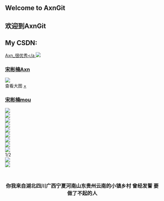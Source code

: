 ## Welcome to AxnGit
## 欢迎到AxnGit
## My CSDN:
<a href="https://blog.csdn.net/qq_36802111">Axn_很优秀</a
<img src="p1.png">
<html>
<head>
<meta charset="utf-8" />
<title>你好，朋友</title>
<link rel="stylesheet" type="text/css" href="css/new_file.css">
</head>
<body>
<div class="product">
<div class="productcen_content">
	<div class="product_introduce">
		<div class="product_main">
			<div class="product_j">
				<h3>宋彬楠<span class="product_x">Axn</span></h3>
			</div>
		</div>
		<div class="product_picture">
			<div class="product_picture1">
				<a href="###"><img src="img/a1.png"  /></a>
			</div>
		</div>
	</div>
</div>
<div class="tanchukuang_bg11"></div>
<div class="picture">
	<div class="picture_top">
		<span>查看大图</span>
		<a class="clos" href="###">×</a>
	</div>
	<div class="picture_bottom">
		<div class="picture_left">
			<div class="picture_img">
				<div class="picture_img2">
					<img src="" class="showImg" />
				</div>
			</div>
			<div class="prev">
				<a href="###"></a>
			</div>
			<div class="next">
				<a href="###"></a>
			</div>
		</div>
		<div class="picture_right">
			<div class="picture_name">
				<a href="###">
					<h3>宋彬楠<span class="product_x">mou</span></h3></a>
			</div>
			<div class="picture_suo">
				<div class="picture_suo_t">
					<div class="picture_suo_img suo-img">
						<img class="lazy" src="img/a1.png" />
					</div>
					<div class="picture_suo_img">
						<img class="lazy" src="img/a2.png" />
					</div>
					<div class="picture_suo_img">
						<img class="lazy" src="img/a3.png" />
					</div>
					<div class="picture_suo_img">
						<img class="lazy" src="img/a4.png" />
					</div>
					<div class="picture_suo_img">
						<img class="lazy" src="img/a5.png" />
					</div>
					<div class="picture_suo_img">
						<img class="lazy" src="img/a1.png" />
					</div>
					<div class="picture_suo_img">
						<img class="lazy" src="img/a2.png" />
					</div>
					<div class="picture_suo_img">
						<img class="lazy" src="img/a3.png" />
					</div>
				</div>
				<div class="picture_suo_t" style="display: none;">
					<div class="picture_suo_img">
						<img class="lazy" src="img/a1.png" />
					</div>
					<div class="picture_suo_img">
						<img class="lazy" src="img/a2.png" />
					</div>
					<div class="picture_suo_img">
						<img class="lazy" src="img/a3.png" />
					</div>
					<div class="picture_suo_img">
						<img class="lazy" src="img/a4.png" />
					</div>
					<div class="picture_suo_img">
						<img class="lazy" src="img/a5.png" />
					</div>
				</div>
				<div class="picture_fenye">
					<div class="picture_prev">
						<img class="lazy" src="img/picture_prev.jpg" />
					</div>
					<span>1/2</span>
					<div class="picture_next">
						<img class="lazy" src="img/picture_next.jpg" />
					</div>
				</div>
			</div>
		</div>
	</div>
	<div class="ljxq22">
		<a href="###"><img class="lazy" src="img/ljxq2222.jpg" /></a>
	</div>
</div>
</div>

<script src="js/jquery-1.4.2.js" type="text/javascript" charset="utf-8"></script>
<script src="js/new_file.js" type="text/javascript" charset="utf-8"></script>

<div style="text-align:center;margin:50px 0; font:normal 14px/24px 'MicroSoft YaHei';">
	
<h3><p>你我来自湖北四川广西宁夏河南山东贵州云南的小镇乡村
曾经发誓 要做了不起的人</p><h3>
</div>
</body>
</html>

